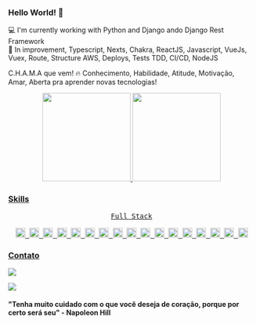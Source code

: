### Hello World! 👋

💻 I'm currently working with Python and Django ando Django Rest Framework<br>
🌱 In improvement, Typescript, Nexts, Chakra, ReactJS, Javascript, VueJs, Vuex, Route, Structure AWS, Deploys, Tests TDD, CI/CD, NodeJS<br>

C.H.A.M.A que vem! 🔥
Conhecimento, Habilidade, Atitude, Motivação, Amar, Aberta pra aprender novas tecnologias!

<div align="center">
  <a href="https://github.com/annakarolinafranz">
  <img height="180em" src="https://github-readme-stats.vercel.app/api?username=annakarolinafranz&show_icons=true&theme=dracula&include_all_commits=true&count_private=true"/>
  <img height="180em" src="https://github-readme-stats.vercel.app/api/top-langs/?username=annakarolinafranz&layout=compact&langs_count=7&theme=dracula"/>
</div>

### Skills

 <div align="center">  
  <kbd> 
  <div align="center">
  <kbd>Full Stack</kbd>
  </div>  
<div style="display: inline_block"><br>  
    <code><img height= "20"src= "https://img.shields.io/badge/Python-FFD43B?style=for-the-badge&logo=python&logoColor=darkgreen"></code>
    <code><img height= "20"src= "https://img.shields.io/badge/JavaScript-323330?style=for-the-badge&logo=javascript&logoColor=F7DF1E"></code>
    <code><img height= "20"src= "https://img.shields.io/badge/Pandas-2C2D72?style=for-the-badge&logo=pandas&logoColor=white"></code>
    <code><img height= "20"src= "https://img.shields.io/badge/TypeScript-007ACC?style=for-the-badge&logo=typescript&logoColor=white"></code>
    <code><img height= "20"src= "https://img.shields.io/badge/PostgreSQL-316192?style=for-the-badge&logo=postgresql&logoColor=white"></code>
    <code><img height= "20"src= "https://img.shields.io/badge/MongoDB-4EA94B?style=for-the-badge&logo=mongodb&logoColor=white"></code>
    <code><img height= "20"src= "https://img.shields.io/badge/MariaDB-003545?style=for-the-badge&logo=mariadb&logoColor=white"></code>
    <code><img height= "20"src= "https://img.shields.io/badge/redis-%23DD0031.svg?&style=for-the-badge&logo=redis&logoColor=white"></code>
    <code><img height= "20"src= "https://img.shields.io/badge/Jest-C21325?style=for-the-badge&logo=jest&logoColor=white"></code>
    <code><img height= "20"src= "https://img.shields.io/badge/Vue.js-35495E?style=for-the-badge&logo=vuedotjs&logoColor=4FC08D"></code>
    <code><img height= "20"src= "https://img.shields.io/badge/Bootstrap-563D7C?style=for-the-badge&logo=bootstrap&logoColor=white"></code>
    <code><img height= "20"src= "https://img.shields.io/badge/Django-092E20?style=for-the-badge&logo=django&logoColor=green"></code>
    <code><img height= "20"src= "https://img.shields.io/badge/Docker-2CA5E0?style=for-the-badge&logo=docker&logoColor=white"></code>
    <code><img height= "20"src= "https://img.shields.io/badge/Git-F05032?style=for-the-badge&logo=git&logoColor=white"></code>
    <code><img height= "20"src= "https://img.shields.io/badge/Postman-FF6C37?style=for-the-badge&logo=Postman&logoColor=white"></code>
    <code><img height= "20"src= "https://img.shields.io/badge/Swagger-85EA2D?style=for-the-badge&logo=Swagger&logoColor=white"></code>
    <code><img height= "20"src= "https://img.shields.io/badge/Vuetify-1867C0?style=for-the-badge&logo=vuetify&logoColor=white"></code>
</div>
</kbd>
  </div>  
  
### Contato

<div>
<a href = "mailto:franz.karols@gmail.com"><img src="https://img.shields.io/badge/Gmail-D14836?style=for-the-badge&logo=gmail&logoColor=white" target="_blank"></a>

<a href="https://www.linkedin.com/in/anna-karolina-franz-b72242218/" target="_blank"><img src="https://img.shields.io/badge/-LinkedIn-%230077B5?style=for-the-badge&logo=linkedin&logoColor=white" target="_blank"></a>

</div>

#### "Tenha muito cuidado com o que você deseja de coração, porque por certo será seu" - Napoleon Hill  
  
